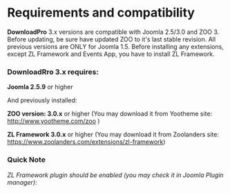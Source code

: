 # Requirements and compatibility

**DownloadPro** 3.x versions are compatible with Joomla 2.5/3.0 and ZOO 3. Before updating, be sure have updated ZOO to it's last stable revision. All previous versions are ONLY for Joomla 1.5. Before installing any extensions, except ZL Framework and Events App, you have to install ZL Framework.

### DownloadRro 3.x requires:

**Joomla 2.5.9** or higher

And previously installed:

**ZOO version: 3.0.x** or higher 
(You may download it from Yootheme site: http://www.yootheme.com/zoo )


**ZL Framework 3.0.x** or higher
(You may download it from Zoolanders site: https://www.zoolanders.com/extensions/zl-framework)

### Quick Note

*ZL Framework plugin should be enabled (you may check it in Joomla Plugin manager):*

